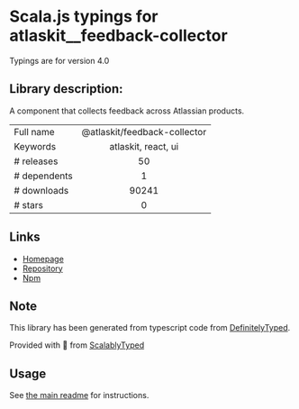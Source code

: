 
# Scala.js typings for atlaskit__feedback-collector

Typings are for version 4.0

## Library description:
A component that collects feedback across Atlassian products.

|                    |                 |
| ------------------ | :-------------: |
| Full name          | @atlaskit/feedback-collector |
| Keywords           | atlaskit, react, ui |
| # releases         | 50 |
| # dependents       | 1 |
| # downloads        | 90241 |
| # stars            | 0 |

## Links
- [Homepage](https://bitbucket.org/atlassian/atlassian-frontend#readme)
- [Repository](https://bitbucket.org/atlassian/atlassian-frontend)
- [Npm](https://www.npmjs.com/package/%40atlaskit%2Ffeedback-collector)
    


## Note
This library has been generated from typescript code from [DefinitelyTyped](https://definitelytyped.org).

Provided with :purple_heart: from [ScalablyTyped](https://github.com/oyvindberg/ScalablyTyped)

## Usage
See [the main readme](../../readme.md) for instructions.


